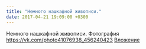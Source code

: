 ```yaml
---
title: "Немного нашкафной живописи."
date: 2017-04-21 19:09:00 +0300
---
```


Немного нашкафной живописи.
Фотография
<a class="vk-attach" href="https://vk.com/photo41076938_456240423">https://vk.com/photo41076938_456240423</a>
<a class="vk-attach" href="https://vk.com/photo41076938_456240423">Вложение</a>
